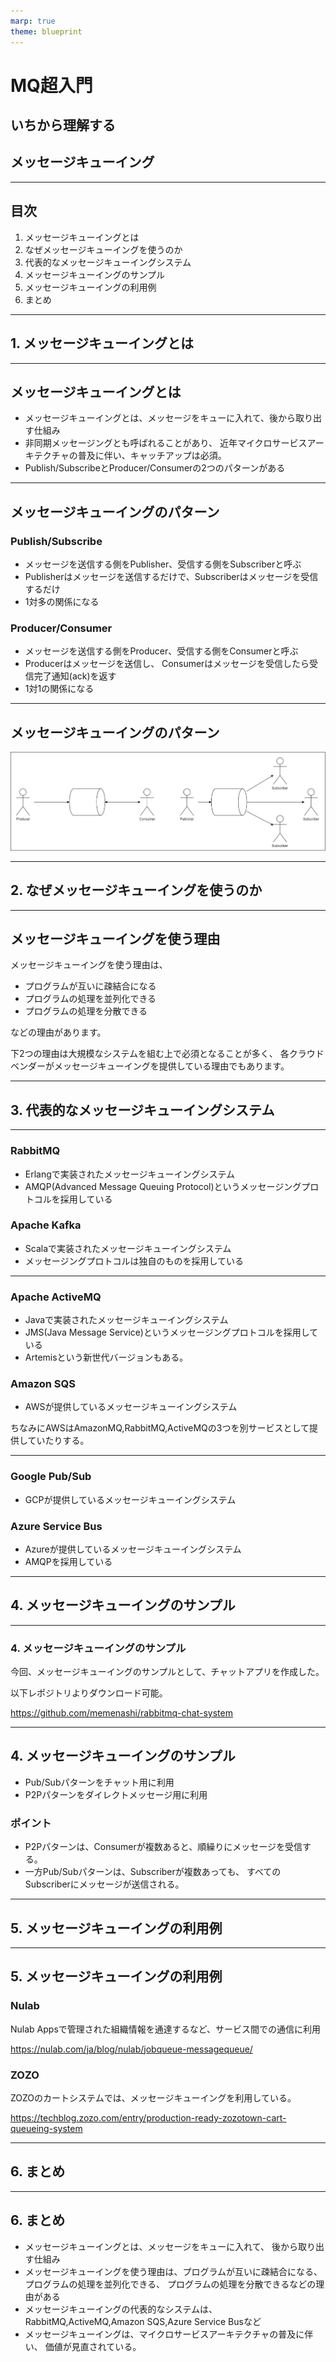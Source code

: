 ```yaml
---
marp: true
theme: blueprint
---
```


<!-- _class: title -->

# MQ超入門

## いちから理解する
## メッセージキューイング

---

## 目次

1. メッセージキューイングとは
2. なぜメッセージキューイングを使うのか
3. 代表的なメッセージキューイングシステム
4. メッセージキューイングのサンプル
5. メッセージキューイングの利用例
6. まとめ

---

<!-- _class: section_title -->

## 1. メッセージキューイングとは

---

## メッセージキューイングとは

- メッセージキューイングとは、メッセージをキューに入れて、後から取り出す仕組み
- 非同期メッセージングとも呼ばれることがあり、
近年マイクロサービスアーキテクチャの普及に伴い、キャッチアップは必須。
- Publish/SubscribeとProducer/Consumerの2つのパターンがある

---

## メッセージキューイングのパターン

### Publish/Subscribe

- メッセージを送信する側をPublisher、受信する側をSubscriberと呼ぶ
- Publisherはメッセージを送信するだけで、Subscriberはメッセージを受信するだけ
- 1対多の関係になる

### Producer/Consumer

- メッセージを送信する側をProducer、受信する側をConsumerと呼ぶ
- Producerはメッセージを送信し、
Consumerはメッセージを受信したら受信完了通知(ack)を返す
- 1対1の関係になる

---

## メッセージキューイングのパターン

![img](queue.drawio.png)

---

<!--_class: section_title-->
## 2. なぜメッセージキューイングを使うのか

---

## メッセージキューイングを使う理由

メッセージキューイングを使う理由は、

- プログラムが互いに疎結合になる
- プログラムの処理を並列化できる
- プログラムの処理を分散できる

などの理由があります。

下2つの理由は大規模なシステムを組む上で必須となることが多く、
各クラウドベンダーがメッセージキューイングを提供している理由でもあります。

---

<!--_class: section_title-->

## 3. 代表的なメッセージキューイングシステム

---

### RabbitMQ

- Erlangで実装されたメッセージキューイングシステム
- AMQP(Advanced Message Queuing Protocol)というメッセージングプロトコルを採用している

### Apache Kafka

- Scalaで実装されたメッセージキューイングシステム
- メッセージングプロトコルは独自のものを採用している

---

### Apache ActiveMQ

- Javaで実装されたメッセージキューイングシステム
- JMS(Java Message Service)というメッセージングプロトコルを採用している
- Artemisという新世代バージョンもある。

### Amazon SQS

- AWSが提供しているメッセージキューイングシステム

ちなみにAWSはAmazonMQ,RabbitMQ,ActiveMQの3つを別サービスとして提供していたりする。

---

### Google Pub/Sub

- GCPが提供しているメッセージキューイングシステム

### Azure Service Bus

- Azureが提供しているメッセージキューイングシステム
- AMQPを採用している

---


<!--_class: section_title-->

## 4. メッセージキューイングのサンプル

---

### 4. メッセージキューイングのサンプル

今回、メッセージキューイングのサンプルとして、チャットアプリを作成した。

以下レポジトリよりダウンロード可能。

https://github.com/memenashi/rabbitmq-chat-system

---

## 4. メッセージキューイングのサンプル

- Pub/Subパターンをチャット用に利用
- P2Pパターンをダイレクトメッセージ用に利用

### ポイント

- P2Pパターンは、Consumerが複数あると、順繰りにメッセージを受信する。
- 一方Pub/Subパターンは、Subscriberが複数あっても、
すべてのSubscriberにメッセージが送信される。

---

<!--_class: section_title-->

## 5. メッセージキューイングの利用例

---

## 5. メッセージキューイングの利用例

### Nulab

Nulab Appsで管理された組織情報を通達するなど、サービス間での通信に利用

https://nulab.com/ja/blog/nulab/jobqueue-messagequeue/

### ZOZO

ZOZOのカートシステムでは、メッセージキューイングを利用している。

https://techblog.zozo.com/entry/production-ready-zozotown-cart-queueing-system

---

<!--_class: section_title-->

## 6. まとめ

---

## 6. まとめ

- メッセージキューイングとは、メッセージをキューに入れて、
後から取り出す仕組み
- メッセージキューイングを使う理由は、プログラムが互いに疎結合になる、
プログラムの処理を並列化できる、
プログラムの処理を分散できるなどの理由がある
- メッセージキューイングの代表的なシステムは、
RabbitMQ,ActiveMQ,Amazon SQS,Azure Service Busなど
- メッセージキューイングは、マイクロサービスアーキテクチャの普及に伴い、
価値が見直されている。